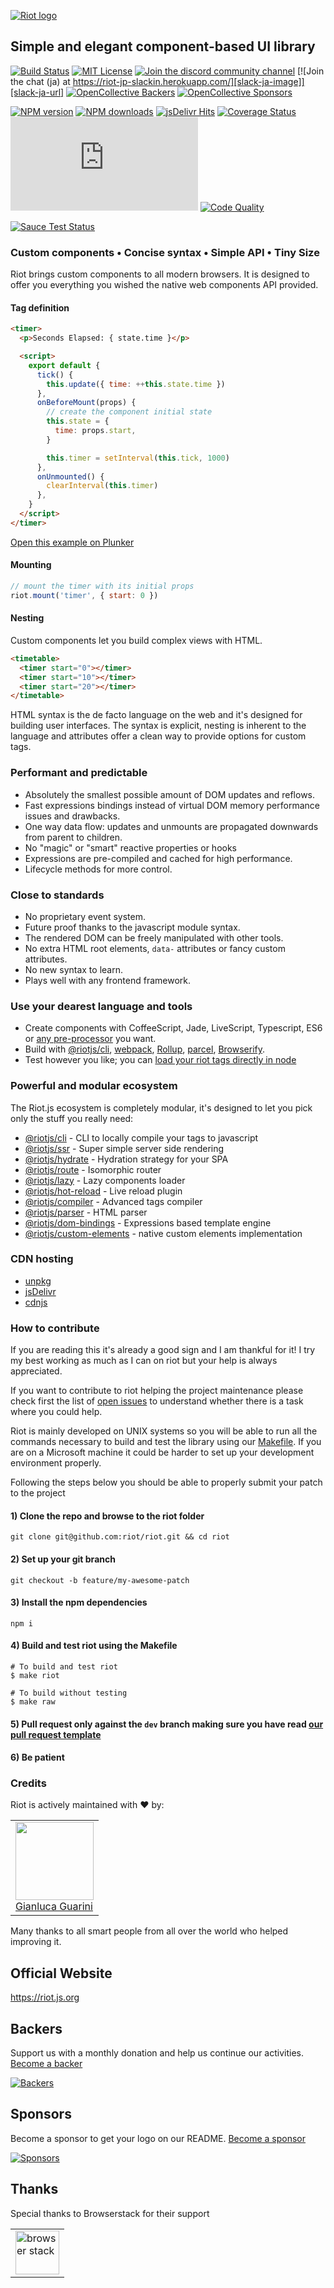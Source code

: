 [![Riot logo](https://riot.js.org/img/logo/riot-logo.svg)](https://riot.js.org)

## Simple and elegant component-based UI library

[![Build Status][ci-image]][ci-url]
[![MIT License][license-image]][license-url]
[![Join the discord community channel][discord-image]][discord-url]
[![Join the chat (ja) at https://riot-jp-slackin.herokuapp.com/][slack-ja-image]][slack-ja-url]
[![OpenCollective Backers][backer-badge]][backer-url] [![OpenCollective Sponsors][sponsor-badge]][sponsor-url]

[![NPM version][npm-version-image]][npm-url]
[![NPM downloads][npm-downloads-image]][npm-url]
[![jsDelivr Hits][jsdelivr-image]][jsdelivr-url]
[![Coverage Status][coverage-image]][coverage-url]
![Riot Size][lib-size]
[![Code Quality][codeclimate-image]][codeclimate-url]

[![Sauce Test Status][saucelabs-image]][saucelabs-url]

### Custom components • Concise syntax • Simple API • Tiny Size

Riot brings custom components to all modern browsers. It is designed to offer you everything you wished the native web components API provided.

#### Tag definition

```html
<timer>
  <p>Seconds Elapsed: { state.time }</p>

  <script>
    export default {
      tick() {
        this.update({ time: ++this.state.time })
      },
      onBeforeMount(props) {
        // create the component initial state
        this.state = {
          time: props.start,
        }

        this.timer = setInterval(this.tick, 1000)
      },
      onUnmounted() {
        clearInterval(this.timer)
      },
    }
  </script>
</timer>
```

[Open this example on Plunker](https://riot.js.org/examples/plunker/?app=timer)

#### Mounting

```javascript
// mount the timer with its initial props
riot.mount('timer', { start: 0 })
```

#### Nesting

Custom components let you build complex views with HTML.

```html
<timetable>
  <timer start="0"></timer>
  <timer start="10"></timer>
  <timer start="20"></timer>
</timetable>
```

HTML syntax is the de facto language on the web and it's designed for building user interfaces. The syntax is explicit, nesting is inherent to the language and attributes offer a clean way to provide options for custom tags.

### Performant and predictable

- Absolutely the smallest possible amount of DOM updates and reflows.
- Fast expressions bindings instead of virtual DOM memory performance issues and drawbacks.
- One way data flow: updates and unmounts are propagated downwards from parent to children.
- No "magic" or "smart" reactive properties or hooks
- Expressions are pre-compiled and cached for high performance.
- Lifecycle methods for more control.

### Close to standards

- No proprietary event system.
- Future proof thanks to the javascript module syntax.
- The rendered DOM can be freely manipulated with other tools.
- No extra HTML root elements, `data-` attributes or fancy custom attributes.
- No new syntax to learn.
- Plays well with any frontend framework.

### Use your dearest language and tools

- Create components with CoffeeScript, Jade, LiveScript, Typescript, ES6 or [any pre-processor](https://riot.js.org/compiler/#pre-processors) you want.
- Build with [@riotjs/cli](https://github.com/riot/cli), [webpack](https://github.com/riot/webpack-loader), [Rollup](https://github.com/riot/rollup-plugin-riot), [parcel](https://github.com/riot/parcel-plugin-riot), [Browserify](https://github.com/riot/riotify).
- Test however you like; you can [load your riot tags directly in node](https://github.com/riot/ssr#render---to-render-only-markup)

### Powerful and modular ecosystem

The Riot.js ecosystem is completely modular, it's designed to let you pick only the stuff you really need:

- [@riotjs/cli](https://github.com/riot/cli) - CLI to locally compile your tags to javascript
- [@riotjs/ssr](https://github.com/riot/ssr) - Super simple server side rendering
- [@riotjs/hydrate](https://github.com/riot/hydrate) - Hydration strategy for your SPA
- [@riotjs/route](https://github.com/riot/route) - Isomorphic router
- [@riotjs/lazy](https://github.com/riot/lazy) - Lazy components loader
- [@riotjs/hot-reload](https://github.com/riot/hot-reload) - Live reload plugin
- [@riotjs/compiler](https://github.com/riot/compiler) - Advanced tags compiler
- [@riotjs/parser](https://github.com/riot/parser) - HTML parser
- [@riotjs/dom-bindings](https://github.com/riot/dom-bindings) - Expressions based template engine
- [@riotjs/custom-elements](https://github.com/riot/custom-elements) - native custom elements implementation

### CDN hosting

- [unpkg](https://unpkg.com/riot/riot.js)
- [jsDelivr](https://www.jsdelivr.com/projects/riot)
- [cdnjs](https://cdnjs.com/libraries/riot)

### How to contribute

If you are reading this it's already a good sign and I am thankful for it! I try my best working as much as I can on riot but your help is always appreciated.

If you want to contribute to riot helping the project maintenance please check first the list of [open issues](https://github.com/riot/riot/issues) to understand whether there is a task where you could help.

Riot is mainly developed on UNIX systems so you will be able to run all the commands necessary to build and test the library using our [Makefile](Makefile). If you are on a Microsoft machine it could be harder to set up your development environment properly.

Following the steps below you should be able to properly submit your patch to the project

#### 1) Clone the repo and browse to the riot folder

```shell
git clone git@github.com:riot/riot.git && cd riot
```

#### 2) Set up your git branch

```shell
git checkout -b feature/my-awesome-patch
```

#### 3) Install the npm dependencies

```shell
npm i
```

#### 4) Build and test riot using the Makefile

```shell
# To build and test riot
$ make riot

# To build without testing
$ make raw
```

#### 5) Pull request only against the `dev` branch making sure you have read [our pull request template](.github/PULL_REQUEST_TEMPLATE.md)

#### 6) Be patient

### Credits

Riot is actively maintained with :heart: by:

<table>
  <tbody>
    <tr>
      <td valign="top">
        <img width="125" height="125" src="https://github.com/GianlucaGuarini.png?s=125?s=125">
        <br>
        <a href="https://github.com/GianlucaGuarini">Gianluca Guarini</a>
      </td>
     </tr>
  </tbody>
</table>

Many thanks to all smart people from all over the world who helped improving it.

## Official Website

<https://riot.js.org>

## Backers

Support us with a monthly donation and help us continue our activities. [Become a backer][support-url]

[![Backers][backers-image]][support-url]

## Sponsors

Become a sponsor to get your logo on our README. [Become a sponsor][support-url]

[![Sponsors][sponsors-image]][support-url]

## Thanks

Special thanks to Browserstack for their support

<table cellpadding="8">
    <tr>
        <td>
          <a href='https://www.browserstack.com/?from=riotjs'>
            <img width='70px' src="https://cdn.worldvectorlogo.com/logos/browserstack.svg" alt="browser stack">
          </a>
        </td>
    </tr>
</table>

[ci-image]: https://img.shields.io/github/actions/workflow/status/riot/riot/test.yml?style=flat-square
[ci-url]: https://github.com/riot/riot/actions
[license-image]: https://img.shields.io/badge/license-MIT-000000.svg?style=flat-square
[license-url]: LICENSE.txt
[npm-version-image]: https://img.shields.io/npm/v/riot.svg?style=flat-square
[npm-downloads-image]: https://img.shields.io/npm/dm/riot.svg?style=flat-square
[npm-url]: https://npmjs.org/package/riot
[coverage-image]: https://img.shields.io/coveralls/riot/riot/dev.svg?style=flat-square
[coverage-url]: https://coveralls.io/r/riot/riot?branch=dev
[saucelabs-image]: https://saucelabs.com/browser-matrix/testsriotjs.svg?1
[saucelabs-url]: https://saucelabs.com/u/testsriotjs
[discord-url]: https://discord.gg/PagXe5Y
[discord-image]: https://img.shields.io/badge/DISCORD-JOIN_CHANNEL_%E2%86%92-7289da.svg?style=flat-square
[slack-ja-image]: https://img.shields.io/badge/SLACK_(ja)-JOIN_CHAT_%E2%86%92-551a8b.svg?style=flat-square
[slack-ja-url]: https://riot-jp-slackin.herokuapp.com/
[codeclimate-image]: https://api.codeclimate.com/v1/badges/b81ddf3c77e8189876da/maintainability
[codeclimate-url]: https://codeclimate.com/github/riot/riot
[jsdelivr-image]: https://data.jsdelivr.com/v1/package/npm/riot/badge
[jsdelivr-url]: https://www.jsdelivr.com/package/npm/riot
[backer-url]: #backers
[backer-badge]: https://opencollective.com/riot/backers/badge.svg?color=blue
[sponsor-url]: #sponsors
[sponsor-badge]: https://opencollective.com/riot/sponsors/badge.svg?color=blue
[support-url]: https://opencollective.com/riot#support
[lib-size]: https://img.badgesize.io/https://unpkg.com/riot/riot.min.js?compression=gzip
[backers-image]: https://opencollective.com/riot/backers.svg
[sponsors-image]: https://opencollective.com/riot/sponsors.svg
